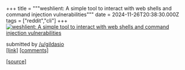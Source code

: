 +++
title = """weshlient: A simple tool to interact with web shells and command injection vulnerabilities"""
date = 2024-11-26T20:38:30.000Z
tags = ["reddit","cli"]
+++
[![weshlient: A simple tool to interact with web shells and command injection vulnerabilities](https://external-preview.redd.it/TtMVvqwEmJlSkQwzzVVaCXP3odqkiuZKyqtAXbG2pkc.jpg?width=640&crop=smart&auto=webp&s=831404fd0c0c9589062893d56e4e7832b2be9863 "weshlient: A simple tool to interact with web shells and command injection vulnerabilities")](https://www.reddit.com/r/commandline/comments/1h0m57o/weshlient_a_simple_tool_to_interact_with_web/)

submitted by [/u/gildasio](https://www.reddit.com/user/gildasio)  
[\[link\]](https://github.com/gildasio/weshlient) [\[comments\]](https://www.reddit.com/r/commandline/comments/1h0m57o/weshlient_a_simple_tool_to_interact_with_web/)

[[source]](https://www.reddit.com/r/commandline/comments/1h0m57o/weshlient_a_simple_tool_to_interact_with_web/)
